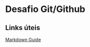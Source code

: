 # Desafio Git/Github

## Links úteis

[Markdown Guide](https://www.markdownguide.org/basic-syntax/)
